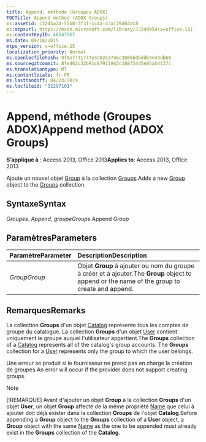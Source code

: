 ```yaml
---
title: Append, méthode (Groupes ADOX)
TOCTitle: Append method (ADOX Groups)
ms:assetid: c3245a24-55b8-3f3f-1c4a-43a119d84dc8
ms:mtpsurl: https://msdn.microsoft.com/library/JJ249954(v=office.15)
ms:contentKeyID: 48547567
ms.date: 09/18/2015
mtps_version: v=office.15
localization_priority: Normal
ms.openlocfilehash: 9f0e7731777e3d82e3746c3886bdbddb3e43db66
ms.sourcegitcommit: 8fe462c32b91c87911942c188f3445e85a54137c
ms.translationtype: MT
ms.contentlocale: fr-FR
ms.lasthandoff: 04/23/2019
ms.locfileid: "32297101"
---
```

# <a name="append-method-adox-groups"></a><span data-ttu-id="44485-102">Append, méthode (Groupes ADOX)</span><span class="sxs-lookup"><span data-stu-id="44485-102">Append method (ADOX Groups)</span></span>

<span data-ttu-id="44485-103">**S’applique à** : Access 2013, Office 2013</span><span class="sxs-lookup"><span data-stu-id="44485-103">**Applies to**: Access 2013, Office 2013</span></span>

<span data-ttu-id="44485-104">Ajoute un nouvel objet [Group](group-object-adox.md) à la collection [Groups](groups-collection-adox.md).</span><span class="sxs-lookup"><span data-stu-id="44485-104">Adds a new [Group](group-object-adox.md) object to the [Groups](groups-collection-adox.md) collection.</span></span>

## <a name="syntax"></a><span data-ttu-id="44485-105">Syntaxe</span><span class="sxs-lookup"><span data-stu-id="44485-105">Syntax</span></span>

<span data-ttu-id="44485-106">*Groupes*. *Append, groupe*</span><span class="sxs-lookup"><span data-stu-id="44485-106">*Groups*.Append *Group*</span></span>

## <a name="parameters"></a><span data-ttu-id="44485-107">Paramètres</span><span class="sxs-lookup"><span data-stu-id="44485-107">Parameters</span></span>

|<span data-ttu-id="44485-108">Paramètre</span><span class="sxs-lookup"><span data-stu-id="44485-108">Parameter</span></span>|<span data-ttu-id="44485-109">Description</span><span class="sxs-lookup"><span data-stu-id="44485-109">Description</span></span>|
|:--------|:----------|
|<span data-ttu-id="44485-110">*Group*</span><span class="sxs-lookup"><span data-stu-id="44485-110">*Group*</span></span> |<span data-ttu-id="44485-111">Objet **Group** à ajouter ou nom du groupe à créer et à ajouter.</span><span class="sxs-lookup"><span data-stu-id="44485-111">The **Group** object to append or the name of the group to create and append.</span></span>|

## <a name="remarks"></a><span data-ttu-id="44485-112">Remarques</span><span class="sxs-lookup"><span data-stu-id="44485-112">Remarks</span></span>

<span data-ttu-id="44485-p101">La collection **Groups** d'un objet [Catalog](catalog-object-adox.md) représente tous les comptes de groupe du catalogue. La collection **Groups** d'un objet [User](user-object-adox.md) contient uniquement le groupe auquel l'utilisateur appartient.</span><span class="sxs-lookup"><span data-stu-id="44485-p101">The **Groups** collection of a [Catalog](catalog-object-adox.md) represents all of the catalog's group accounts. The **Groups** collection for a [User](user-object-adox.md) represents only the group to which the user belongs.</span></span>

<span data-ttu-id="44485-115">Une erreur se produit si le fournisseur ne prend pas en charge la création de groupes.</span><span class="sxs-lookup"><span data-stu-id="44485-115">An error will occur if the provider does not support creating groups.</span></span>

> [!NOTE]
> <span data-ttu-id="44485-116">[!REMARQUE] Avant d'ajouter un objet **Group** à la collection **Groups** d'un objet **User**, un objet **Group** affecté de la même propriété [Name](name-property-adox.md) que celui à ajouter doit déjà exister dans la collection **Groups** de l'objet **Catalog**.</span><span class="sxs-lookup"><span data-stu-id="44485-116">Before appending a **Group** object to the **Groups** collection of a **User** object, a **Group** object with the same [Name](name-property-adox.md) as the one to be appended must already exist in the **Groups** collection of the **Catalog**.</span></span>


